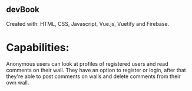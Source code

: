 ## devBook
Created with: HTML, CSS, Javascript, Vue.js, Vuetify and Firebase.

# Capabilities:
Anonymous users can look at profiles of registered users and read comments on their wall.
They have an option to register or login, after that they're able to post comments on walls and delete comments from their own wall.
